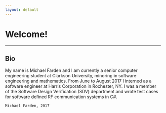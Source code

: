 ```yaml
---
layout: default
---
```


# Welcome!

* * *

## Bio

  My name is Michael Farden and I am currently a senior computer engineering student at Clarkson University, minoring in software engineering and mathematics. From June to August 2017 I interned as a software engineer at Harris Corporation in Rochester, NY. I was a member of the Software Design Verification (SDV) department and wrote test cases for software defined RF communication systems in C#. 

<!--- [Bio](../pages/Bio)

[Projects](../pages/Projects)

[Skills & Interests](../pages/Skills & Interests)

[Links](../pages/Links) --->

```
Michael Farden, 2017
```
